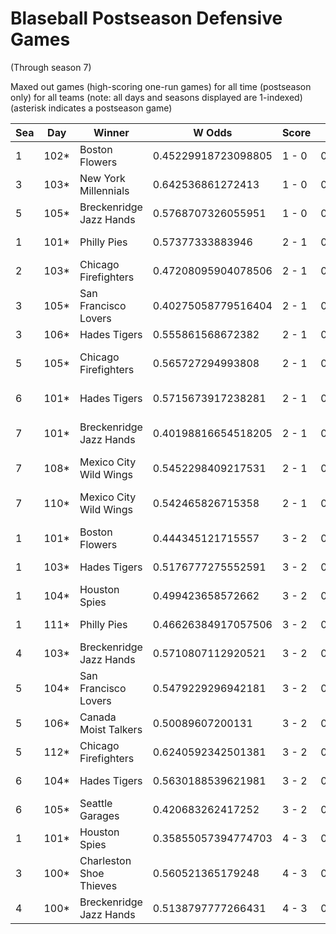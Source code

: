 # Blaseball Postseason Defensive Games
(Through season 7)



Maxed out games (high-scoring one-run games) for all time (postseason only) for all teams (note: all days and seasons displayed are 1-indexed) (asterisk indicates a postseason game)


| Sea | Day | Winner | W Odds | Score | L Odds | Loser | 
| ------ |------ |------ |------ |------ |------ |------ |
| 1 | 102* | Boston Flowers | 0.45229918723098805 | 1 - 0 | 0.5477008127690111 | Yellowstone Magic | 
| 3 | 103* | New York Millennials | 0.642536861272413 | 1 - 0 | 0.357463138727586 | Dallas Steaks | 
| 5 | 105* | Breckenridge Jazz Hands | 0.5768707326055951 | 1 - 0 | 0.42312926739440404 | Canada Moist Talkers | 
| 1 | 101* | Philly Pies | 0.57377333883946 | 2 - 1 | 0.42622666116053903 | Breckenridge Jazz Hands | 
| 2 | 103* | Chicago Firefighters | 0.47208095904078506 | 2 - 1 | 0.527919040959215 | Boston Flowers | 
| 3 | 105* | San Francisco Lovers | 0.40275058779516404 | 2 - 1 | 0.5972494122048351 | New York Millennials | 
| 3 | 106* | Hades Tigers | 0.555861568672382 | 2 - 1 | 0.44413843132761704 | Philly Pies | 
| 5 | 105* | Chicago Firefighters | 0.565727294993808 | 2 - 1 | 0.43427270500619103 | San Francisco Lovers | 
| 6 | 101* | Hades Tigers | 0.5715673917238281 | 2 - 1 | 0.428432608276171 | Kansas City Breath Mints | 
| 7 | 101* | Breckenridge Jazz Hands | 0.40198816654518205 | 2 - 1 | 0.598011833454817 | San Francisco Lovers | 
| 7 | 108* | Mexico City Wild Wings | 0.5452298409217531 | 2 - 1 | 0.45477015907824603 | Seattle Garages | 
| 7 | 110* | Mexico City Wild Wings | 0.542465826715358 | 2 - 1 | 0.457534173284641 | San Francisco Lovers | 
| 1 | 101* | Boston Flowers | 0.444345121715557 | 3 - 2 | 0.555654878284443 | Yellowstone Magic | 
| 1 | 103* | Hades Tigers | 0.5176777275552591 | 3 - 2 | 0.482322272444741 | Houston Spies | 
| 1 | 104* | Houston Spies | 0.499423658572662 | 3 - 2 | 0.5005763414273371 | Hades Tigers | 
| 1 | 111* | Philly Pies | 0.46626384917057506 | 3 - 2 | 0.533736150829424 | Chicago Firefighters | 
| 4 | 103* | Breckenridge Jazz Hands | 0.5710807112920521 | 3 - 2 | 0.42891928870794804 | Philly Pies | 
| 5 | 104* | San Francisco Lovers | 0.5479229296942181 | 3 - 2 | 0.45207707030578104 | Chicago Firefighters | 
| 5 | 106* | Canada Moist Talkers | 0.50089607200131 | 3 - 2 | 0.499103927998689 | Breckenridge Jazz Hands | 
| 5 | 112* | Chicago Firefighters | 0.6240592342501381 | 3 - 2 | 0.375940765749861 | Breckenridge Jazz Hands | 
| 6 | 104* | Hades Tigers | 0.5630188539621981 | 3 - 2 | 0.436981146037801 | Kansas City Breath Mints | 
| 6 | 105* | Seattle Garages | 0.420683262417252 | 3 - 2 | 0.579316737582747 | Hades Tigers | 
| 1 | 101* | Houston Spies | 0.35855057394774703 | 4 - 3 | 0.6414494260522521 | Hades Tigers | 
| 3 | 100* | Charleston Shoe Thieves | 0.560521365179248 | 4 - 3 | 0.43947863482075106 | San Francisco Lovers | 
| 4 | 100* | Breckenridge Jazz Hands | 0.5138797777266431 | 4 - 3 | 0.48612022227335605 | Philly Pies | 



